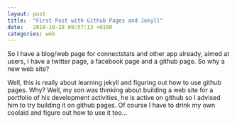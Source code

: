 ```yaml
---
layout: post
title:  "First Post with Github Pages and Jekyll"
date:   2018-10-28 09:57:13 +0100
categories: web
---
```


So I have a blog/web page for connectstats and other app already, aimed at users, I have a twitter page, a facebook page and a github page. So why a new web site?

Well, this is really about learning jekyll and figuring out how to use github pages. Why? Well, my son was thinking about building a web site for a portfolio of his development activities, he is active on github so I advised him to try building it on github pages. Of course I have to drink my own coolaid and figure out how to use it too...
